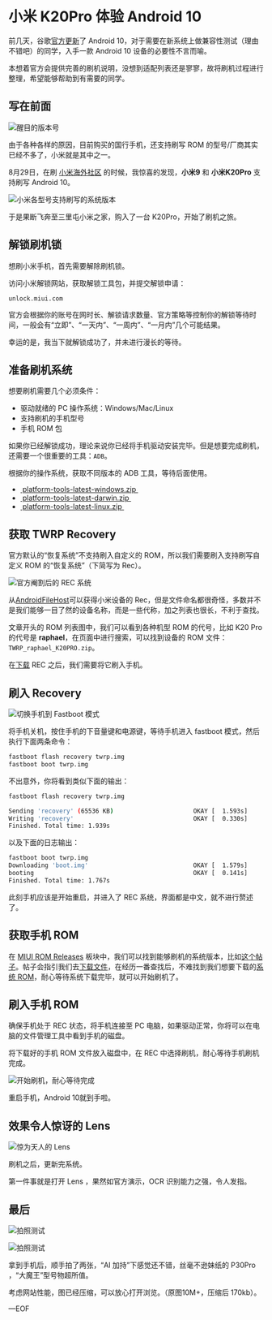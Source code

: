 # 小米 K20Pro 体验 Android 10

前几天，谷歌[官方更新](https://www.android.com/android-10/)了 Android 10，对于需要在新系统上做兼容性测试（理由不错吧）的同学，入手一款 Android 10 设备的必要性不言而喻。

本想着官方会提供完善的刷机说明，没想到适配列表还是寥寥，故将刷机过程进行整理，希望能够帮助到有需要的同学。

<!-- more -->

## 写在前面

![醒目的版本号](https://attachment.soulteary.com/2019/09/08/android10.jpg)

由于各种各样的原因，目前购买的国行手机，还支持刷写 ROM 的型号/厂商其实已经不多了，小米就是其中之一。

8月29日，在刷 [小米海外社区](https://xiaomi.eu/community) 的时候，我惊喜的发现，**小米9** 和 **小米K20Pro** 支持刷写 Android 10。

![小米各型号支持刷写的系统版本](https://attachment.soulteary.com/2019/09/08/rom-list.png)

于是果断飞奔至三里屯小米之家，购入了一台 K20Pro，开始了刷机之旅。

## 解锁刷机锁

想刷小米手机，首先需要解除刷机锁。

访问小米解锁网站，获取解锁工具包，并提交解锁申请：

```TeXT
unlock.miui.com
```

官方会根据你的账号在网时长、解锁请求数量、官方策略等控制你的解锁等待时间，一般会有“立即”、“一天内”、“一周内”、“一月内”几个可能结果。

幸运的是，我当下就解锁成功了，并未进行漫长的等待。

## 准备刷机系统

想要刷机需要几个必须条件：

- 驱动就绪的 PC 操作系统：Windows/Mac/Linux
- 支持刷机的手机型号
- 手机 ROM 包

如果你已经解锁成功，理论来说你已经将手机驱动安装完毕。但是想要完成刷机，还需要一个很重要的工具：`ADB`。

根据你的操作系统，获取不同版本的 ADB 工具，等待后面使用。

- [ platform-tools-latest-windows.zip ](https://dl.google.com/android/repository/platform-tools-latest-windows.zip)
- [ platform-tools-latest-darwin.zip ](https://dl.google.com/android/repository/platform-tools-latest-darwin.zip)
- [ platform-tools-latest-linux.zip ](https://dl.google.com/android/repository/platform-tools-latest-linux.zip)

## 获取 TWRP Recovery

官方默认的“恢复系统”不支持刷入自定义的 ROM，所以我们需要刷入支持刷写自定义 ROM 的“恢复系统”（下简写为 Rec）。

![官方阉割后的 REC 系统](https://attachment.soulteary.com/2019/09/08/origin-rec.jpg)

从[AndroidFileHost](https://androidfilehost.com/?w=files&flid=50678)可以获得小米设备的 Rec，但是文件命名都很奇怪，多数并不是我们能够一目了然的设备名称，而是一些代称，加之列表也很长，不利于查找。

文章开头的 ROM 列表图中，我们可以看到各种机型 ROM 的代号，比如 K20 Pro 的代号是 **raphael**，在页面中进行搜索，可以找到设备的 ROM 文件：`TWRP_raphael_K20PRO.zip`。

在[下载](https://androidfilehost.com/?w=files&flid=50678) REC 之后，我们需要将它刷入手机。

## 刷入 Recovery

![切换手机到 Fastboot 模式](https://attachment.soulteary.com/2019/09/08/fastboot.jpg)

将手机关机，按住手机的下音量键和电源键，等待手机进入 fastboot 模式，然后执行下面两条命令：

```bash
fastboot flash recovery twrp.img
fastboot boot twrp.img
```

不出意外，你将看到类似下面的输出：

```bash
fastboot flash recovery twrp.img

Sending 'recovery' (65536 KB)                      OKAY [  1.593s]
Writing 'recovery'                                 OKAY [  0.330s]
Finished. Total time: 1.939s
```

以及下面的日志输出：

```bash
fastboot boot twrp.img
Downloading 'boot.img'                             OKAY [  1.579s]
booting                                            OKAY [  0.141s]
Finished. Total time: 1.767s
```

此刻手机应该是开始重启，并进入了 REC 系统，界面都是中文，就不进行赘述了。

## 获取手机 ROM

在 [MIUI ROM Releases](https://xiaomi.eu/community/forums/miui-rom-releases.103/) 板块中，我们可以找到能够刷机的系统版本，比如[这个帖子](https://xiaomi.eu/community/threads/9-8-22.51929/)。帖子会指引我们去[下载文件](https://sourceforge.net/projects/xiaomi-eu-multilang-miui-roms/files/xiaomi.eu/MIUI-WEEKLY-RELEASES/9.8.22/)，在经历一番查找后，不难找到我们想要下载的[系统 ROM](https://sourceforge.net/projects/xiaomi-eu-multilang-miui-roms/files/xiaomi.eu/MIUI-WEEKLY-RELEASES/9.8.22/xiaomi.eu_multi_HMK20ProMI9TPro_9.8.22_v10-10.zip/download)，耐心等待系统下载完毕，就可以开始刷机了。

## 刷入手机 ROM

确保手机处于 REC 状态，将手机连接至 PC 电脑，如果驱动正常，你将可以在电脑的文件管理工具中看到手机的磁盘。

将下载好的手机 ROM 文件放入磁盘中，在 REC 中选择刷机，耐心等待手机刷机完成。

![开始刷机，耐心等待完成](https://attachment.soulteary.com/2019/09/08/flash.jpg)

重启手机，Android 10就到手啦。

## 效果令人惊讶的 Lens

![惊为天人的 Lens](https://attachment.soulteary.com/2019/09/08/lens.jpg)

刷机之后，更新完系统。

第一件事就是打开 Lens ，果然如官方演示，OCR 识别能力之强，令人发指。

## 最后

![拍照测试](https://attachment.soulteary.com/2019/09/08/photo-test.jpg)

![拍照测试](https://attachment.soulteary.com/2019/09/08/photo-test2.jpg)

拿到手机后，顺手拍了两张，“AI 加持”下感觉还不错，丝毫不逊妹纸的 P30Pro ，“大魔王”型号物超所值。

考虑网站性能，图已经压缩，可以放心打开浏览。（原图10M+，压缩后 170kb）。

—EOF

